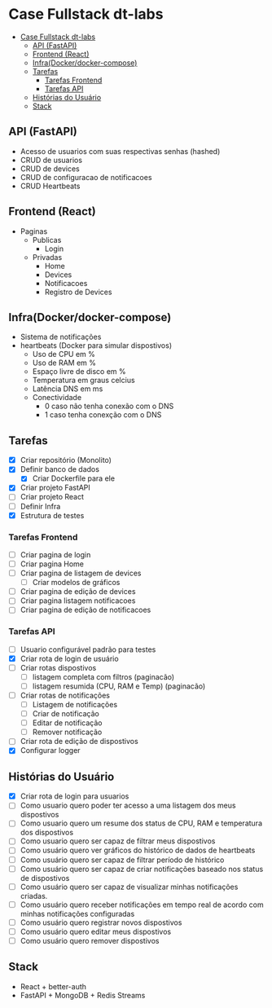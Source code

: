 # Case Fullstack dt-labs

<!--toc:start-->
- [Case Fullstack dt-labs](#case-fullstack-dt-labs)
  - [API (FastAPI)](#api-fastapi)
  - [Frontend (React)](#frontend-react)
  - [Infra(Docker/docker-compose)](#infradockerdocker-compose)
  - [Tarefas](#tarefas)
    - [Tarefas Frontend](#tarefas-frontend)
    - [Tarefas API](#tarefas-api)
  - [Histórias do Usuário](#histórias-do-usuário)
  - [Stack](#stack)
<!--toc:end-->

## API (FastAPI)

- Acesso de usuarios com suas respectivas senhas (hashed)
- CRUD de usuarios
- CRUD de devices
- CRUD de configuracao de notificacoes
- CRUD Heartbeats

## Frontend (React)
  
- Paginas
  - Publicas
    - Login
  - Privadas
    - Home
    - Devices
    - Notificacoes
    - Registro de Devices

## Infra(Docker/docker-compose)

- Sistema de notificações
- heartbeats (Docker para simular dispostivos)
  - Uso de CPU em %
  - Uso de RAM em %
  - Espaço livre de disco em %
  - Temperatura em graus celcius
  - Latência DNS em ms
  - Conectividade
    - 0 caso não tenha conexão com o DNS
    - 1 caso tenha conexção com o DNS

## Tarefas

- [x] Criar repositório (Monolito)
- [x] Definir banco de dados
  - [x] Criar Dockerfile para ele
- [x] Criar projeto FastAPI
- [ ] Criar projeto React
- [ ] Definir Infra
- [x] Estrutura de testes

### Tarefas Frontend

- [ ] Criar pagina de login
- [ ] Criar pagina Home
- [ ] Criar pagina de listagem de devices
  - [ ] Criar modelos de gráficos
- [ ] Criar pagina de edição de devices
- [ ] Criar pagina listagem notificacoes
- [ ] Criar pagina de edição de notificacoes

### Tarefas API

- [ ] Usuario configurável padrão para testes
- [x] Criar rota de login de usuário
- [ ] Criar rotas dispostivos
  - [ ] listagem completa com filtros (paginacão)
  - [ ] listagem resumida (CPU, RAM e Temp) (paginacão)
- [ ] Criar rotas de notificações
  - [ ] Listagem de notificações
  - [ ] Criar de notificação
  - [ ] Editar de notificação
  - [ ] Remover notificação
- [ ] Criar rota de edição de dispostivos
- [x] Configurar logger

## Histórias do Usuário

- [x] Criar rota de login para usuarios
- [ ] Como usuario quero poder ter acesso a uma listagem dos meus
  dispostivos
- [ ] Como usuario quero um resume dos status de CPU, RAM e temperatura dos dispostivos
- [ ] Como usuario quero ser capaz de filtrar meus dispostivos
- [ ] Como usuário quero ver gráficos do histórico de dados de heartbeats
- [ ] Como usuário quero ser capaz de filtrar período de histórico
- [ ] Como usuário quero ser capaz de criar notificações baseado nos status de dispostivos
- [ ] Como usuário quero ser capaz de visualizar minhas notificações criadas.
- [ ] Como usuário quero receber notificações em tempo real
de acordo com minhas notificações configuradas
- [ ] Como usuário quero registrar novos dispostivos
- [ ] Como usuário quero editar meus dispostivos
- [ ] Como usuário quero remover dispostivos

## Stack

- React + better-auth
- FastAPI + MongoDB + Redis Streams
